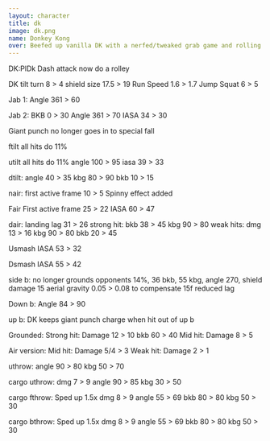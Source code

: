 ```yaml
---
layout: character
title: dk
image: dk.png
name: Donkey Kong
over: Beefed up vanilla DK with a nerfed/tweaked grab game and rolling dash attack.
---
```


DK:PlDk
Dash attack now do a rolley

DK tilt turn 8 > 4
shield size 17.5 > 19
Run Speed 1.6 > 1.7
Jump Squat 6 > 5

Jab 1:
Angle 361 > 60

Jab 2:
BKB 0 > 30
Angle 361 > 70
IASA 34 > 30

Giant punch no longer goes in to special fall

ftilt
all hits do 11%

utilt
all hits do 11%
angle 100 > 95
iasa 39 > 33

dtilt:
angle 40 > 35
kbg 80 > 90
bkb 10 > 15

nair:
first active frame 10 > 5
Spinny effect added

Fair
First active frame 25 > 22
IASA 60 > 47

dair:
landing lag 31 > 26
strong hit:
bkb 38 > 45
kbg 90 > 80
weak hits:
dmg 13 > 16
kbg 90 > 80
bkb 20 > 45

Usmash
IASA 53 > 32

Dsmash
IASA 55 > 42

side b:
no longer grounds opponents
14%, 36 bkb, 55 kbg, angle 270, shield damage 15
aerial gravity 0.05 > 0.08 to compensate 15f reduced lag

Down b:
Angle 84 > 90

up b:
DK keeps giant punch charge when hit out of up b

Grounded:
Strong hit:
Damage 12 > 10
bkb 60 > 40
Mid hit:
Damage 8 > 5

Air version:
Mid hit:
Damage 5/4 > 3
Weak hit:
Damage 2 > 1

uthrow:
angle 90 > 80
kbg 50 > 70

cargo uthrow:
dmg 7 > 9
angle 90 > 85
kbg 30 > 50

cargo fthrow:
Sped up 1.5x
dmg 8 > 9
angle 55 > 69
bkb 80 > 80
kbg 50 > 30

cargo bthrow:
Sped up 1.5x
dmg 8 > 9
angle 55 > 69
bkb 80 > 80
kbg 50 > 30
